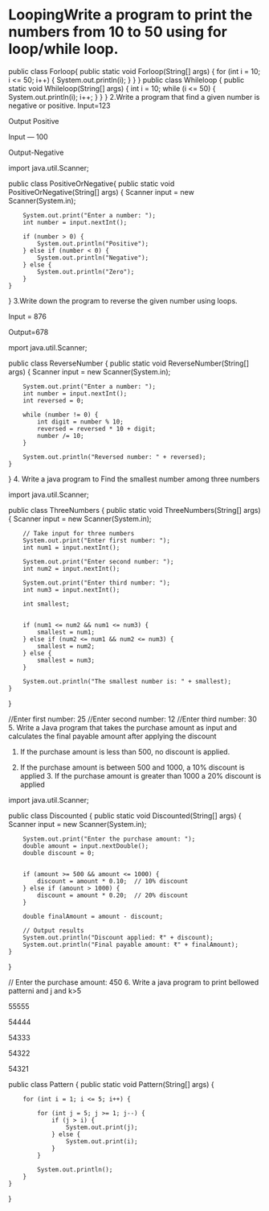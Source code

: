  # LoopingWrite a program to print the numbers from 10 to 50 using for loop/while loop.
public class Forloop{
    public static void Forloop(String[] args) {
        for (int i = 10; i <= 50; i++) {
            System.out.println(i);
        }
    }
}
public class Whileloop {
    public static void Whileloop(String[] args) {
        int i = 10;
        while (i <= 50) {
            System.out.println(i);
            i++;
        }
    }
}
2.Write a program that find a given number is negative or positive. Input=123

Output Positive

Input — 100

Output-Negative

import java.util.Scanner;

public class  PositiveOrNegative{
    public static void PositiveOrNegative(String[] args) {
        Scanner input = new Scanner(System.in);

        System.out.print("Enter a number: ");
        int number = input.nextInt();

        if (number > 0) {
            System.out.println("Positive");
        } else if (number < 0) {
            System.out.println("Negative");
        } else {
            System.out.println("Zero");
        }
    }
}
3.Write down the program to reverse the given number using loops.

Input = 876

Output=678

mport java.util.Scanner;

public class ReverseNumber {
    public static void ReverseNumber(String[] args) {
        Scanner input = new Scanner(System.in);

        System.out.print("Enter a number: ");
        int number = input.nextInt();
        int reversed = 0;

        while (number != 0) {
            int digit = number % 10;       
            reversed = reversed * 10 + digit; 
            number /= 10;                  
        }

        System.out.println("Reversed number: " + reversed);
    }
}
4. Write a java program to Find the smallest number among three numbers

import java.util.Scanner;

public class ThreeNumbers {
    public static void ThreeNumbers(String[] args) {
        Scanner input = new Scanner(System.in);

        // Take input for three numbers
        System.out.print("Enter first number: ");
        int num1 = input.nextInt();

        System.out.print("Enter second number: ");
        int num2 = input.nextInt();

        System.out.print("Enter third number: ");
        int num3 = input.nextInt();

        int smallest;

    
        if (num1 <= num2 && num1 <= num3) {
            smallest = num1;
        } else if (num2 <= num1 && num2 <= num3) {
            smallest = num2;
        } else {
            smallest = num3;
        }

        System.out.println("The smallest number is: " + smallest);
    }
}

//Enter first number: 25
//Enter second number: 12
//Enter third number: 30
5. Write a Java program that takes the purchase amount as input and calculates the final payable amount after applying the discount

1. If the purchase amount is less than 500, no discount is applied.

2. If the purchase amount is between 500 and 1000, a 10% discount is applied 3. If the purchase amount is greater than 1000 a 20% discount is applied

import java.util.Scanner;

public class Discounted {
    public static void Discounted(String[] args) {
        Scanner input = new Scanner(System.in);

       
        System.out.print("Enter the purchase amount: ");
        double amount = input.nextDouble();
        double discount = 0;

        
        if (amount >= 500 && amount <= 1000) {
            discount = amount * 0.10;  // 10% discount
        } else if (amount > 1000) {
            discount = amount * 0.20;  // 20% discount
        }

        double finalAmount = amount - discount;

        // Output results
        System.out.println("Discount applied: ₹" + discount);
        System.out.println("Final payable amount: ₹" + finalAmount);
    }
}


// Enter the purchase amount: 450
6. Write a java program to print bellowed patterni and j and k>5

55555

54444

54333

54322

54321

public class Pattern {
    public static void Pattern(String[] args) {
      
        for (int i = 1; i <= 5; i++) {
            
            for (int j = 5; j >= 1; j--) {
                if (j > i) {
                    System.out.print(j);
                } else {
                    System.out.print(i);
                }
            }
            
            System.out.println();
        }
    }
}


